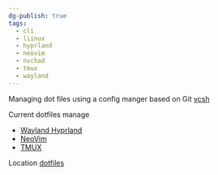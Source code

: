 ```yaml
---
dg-publish: true
tags:
  - cli
  - liinux
  - hyprland
  - neovim
  - nvchad
  - tmux
  - wayland
---
```

Managing dot files using a config manger based on Git [vcsh](https://github.com/RichiH/vcsh)

Current dotfiles manage
* [Wayland Hyprland](Wayland%20Hyprland)
* [NeoVim](NeoVIM%20nvchad%20customization)
* [TMUX](TMUX%20and%20TPM)

Location [dotfiles](https://gitlab.com/geoffcorey/dotfiles)
